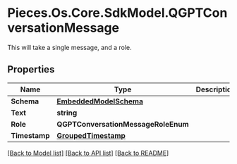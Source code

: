 # Pieces.Os.Core.SdkModel.QGPTConversationMessage
This will take a single message, and a role.

## Properties

Name | Type | Description | Notes
------------ | ------------- | ------------- | -------------
**Schema** | [**EmbeddedModelSchema**](EmbeddedModelSchema.md) |  | [optional] 
**Text** | **string** |  | 
**Role** | **QGPTConversationMessageRoleEnum** |  | 
**Timestamp** | [**GroupedTimestamp**](GroupedTimestamp.md) |  | 

[[Back to Model list]](../README.md#documentation-for-models) [[Back to API list]](../README.md#documentation-for-api-endpoints) [[Back to README]](../README.md)

